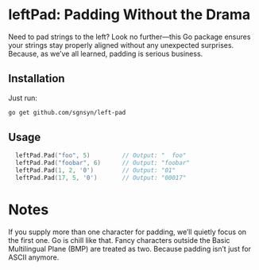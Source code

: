 # leftPad: Padding Without the Drama  

Need to pad strings to the left? Look no further—this Go package ensures your strings stay properly aligned without any unexpected surprises. Because, as we’ve all learned, padding is serious business.  

## Installation  

Just run:  

```bash  
go get github.com/sgnsyn/left-pad
```

## Usage

```go
  leftPad.Pad("foo", 5)         // Output: "  foo"
  leftPad.Pad("foobar", 6)      // Output: "foobar"  
  leftPad.Pad(1, 2, '0')        // Output: "01"  
  leftPad.Pad(17, 5, '0')       // Output: "00017"  
```
# Notes

If you supply more than one character for padding, we’ll quietly focus on the first one. Go is chill like that.
Fancy characters outside the Basic Multilingual Plane (BMP) are treated as two. Because padding isn’t just for ASCII anymore.
